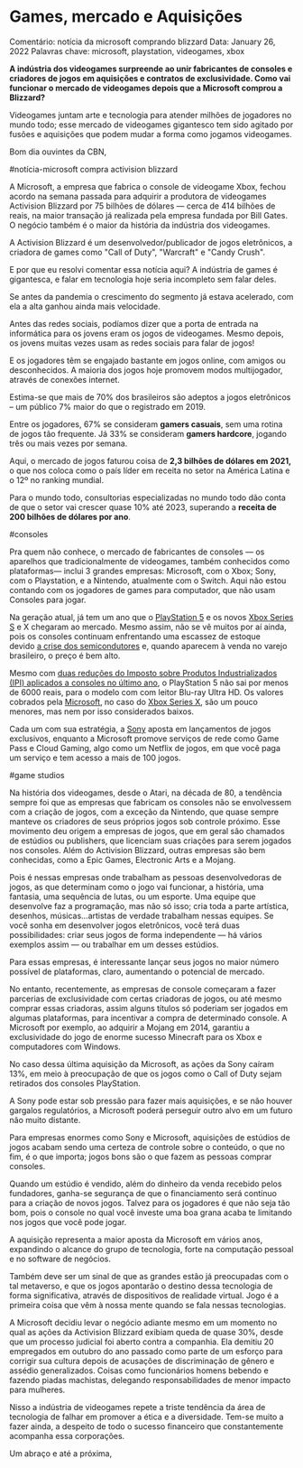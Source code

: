 # Games, mercado e Aquisições

Comentário: notícia da microsoft comprando blizzard
Data: January 26, 2022
Palavras chave: microsoft, playstation, videogames, xbox

**A indústria dos videogames surpreende ao unir fabricantes de consoles e criadores de jogos em aquisições e contratos de exclusividade. Como vai funcionar o mercado de videogames depois que a Microsoft comprou a Blizzard?**

Videogames juntam arte e tecnologia para atender milhões de jogadores no mundo todo; esse mercado de videogames gigantesco tem sido agitado por fusões e aquisições que podem mudar a forma como jogamos videogames.

Bom dia ouvintes da CBN,

#notícia-microsoft compra activision blizzard

A Microsoft, a empresa que fabrica o console de videogame Xbox, fechou acordo na semana passada para adquirir a produtora de videogames Activision Blizzard por 75 bilhões de dólares — cerca de 414 bilhões de reais, na maior transação já realizada pela empresa fundada por Bill Gates. O negócio também é o maior da história da indústria dos videogames.

A Activision Blizzard é um desenvolvedor/publicador de jogos eletrônicos, a criadora de games como "Call of Duty", "Warcraft" e "Candy Crush".

E por que eu resolvi comentar essa notícia aqui? A indústria de games é gigantesca, e falar em tecnologia hoje seria incompleto sem falar deles. 

Se antes da pandemia o crescimento do segmento já estava acelerado, com ela a alta ganhou ainda mais velocidade.

Antes das redes sociais, podíamos dizer que a porta de entrada na informática para os jovens eram os jogos de videogames. Mesmo depois, os jovens muitas vezes usam as redes sociais para falar de jogos!

E os jogadores têm se engajado bastante em jogos online, com amigos ou desconhecidos. A maioria dos jogos hoje promovem modos multijogador, através de conexões internet.

Estima-se que mais de 70% dos brasileiros são adeptos a jogos eletrônicos – um público 7% maior do que o registrado em 2019.

Entre os jogadores, 67% se consideram **gamers casuais**, sem uma rotina de jogos tão frequente. Já 33% se consideram **gamers hardcore**, jogando três ou mais vezes por semana.

Aqui, o mercado de jogos faturou coisa de **2,3 bilhões de dólares em 2021,** o que nos coloca como o país líder em receita no setor na América Latina e o 12º no ranking mundial.

Para o mundo todo, consultorias especializadas no mundo todo dão conta de que o setor vai crescer quase 10% até 2023, superando a **receita de 200 bilhões de dólares por ano**.

#consoles

Pra quem não conhece, o mercado de fabricantes de consoles — os aparelhos que tradicionalmente de videogames, também conhecidos como plataformas— inclui 3 grandes empresas: Microsoft, com o Xbox; Sony, com o Playstation, e a Nintendo, atualmente com o Switch. Aqui não estou contando com os jogadores de games para computador, que não usam Consoles para jogar.

Na geração atual, já tem um ano que o [PlayStation 5](https://canaltech.com.br/produto/sony/playstation-5/) e os novos [Xbox Series S](https://canaltech.com.br/produto/microsoft/xbox-series-s/) e X chegaram ao mercado. Mesmo assim, não se vê muitos por aí ainda, pois os consoles continuam enfrentando uma escassez de estoque devido [a crise dos semicondutores](https://canaltech.com.br/carros/crise-dos-semicondutores-dara-prejuizo-de-r-1-trilhao-as-montadoras-de-carros-196855/) e, quando aparecem à venda no varejo brasileiro, o preço é bem alto. 

Mesmo com [duas reduções do Imposto sobre Produtos Industrializados (IPI) aplicados a consoles no último ano](https://canaltech.com.br/consoles/bolsonaro-decreta-nova-reducao-de-impostos-para-videogames-no-brasil-192488/), o PlayStation 5 não sai por menos de 6000 reais, para o modelo com com leitor Blu-ray Ultra HD. Os valores cobrados pela [Microsoft](https://canaltech.com.br/empresa/microsoft/), no caso do [Xbox Series X](https://canaltech.com.br/produto/microsoft/xbox-series-x/), são um pouco menores, mas nem por isso considerados baixos. 

Cada um com sua estratégia, a [Sony](https://canaltech.com.br/empresa/sony/) aposta em lançamentos de jogos exclusivos, enquanto a Microsoft promove serviços de rede como Game Pass e Cloud Gaming, algo como um Netflix de jogos, em que você paga um serviço e tem acesso a mais de 100 jogos.

#game studios

Na história dos videogames, desde o Atari, na década de 80, a tendência sempre foi que as empresas que fabricam os consoles não se envolvessem com a criação de jogos, com a exceção da Nintendo, que quase sempre manteve os criadores de seus próprios jogos sob controle próximo. Esse movimento deu origem a empresas de jogos, que em geral são chamados de estúdios ou publishers, que licenciam suas criações para serem jogados nos consoles. Além do Activision Blizzard, outras empresas são bem conhecidas, como a Epic Games, Electronic Arts e a Mojang. 

Pois é nessas empresas onde trabalham as pessoas desenvolvedoras de jogos, as que determinam como o jogo vai funcionar, a história, uma fantasia, uma sequência de lutas, ou um esporte. Uma equipe que desenvolve faz a programação, mas não só isso; cria toda a parte artística, desenhos, músicas...artistas de verdade trabalham nessas equipes. Se você sonha em desenvolver jogos eletrônicos, você terá duas possibilidades: criar seus jogos de forma independente — há vários exemplos assim — ou trabalhar em um desses estúdios.

Para essas empresas, é interessante lançar seus jogos no maior número possível de plataformas, claro, aumentando o potencial de mercado. 

No entanto, recentemente, as empresas de console começaram a fazer parcerias de exclusividade com certas criadoras de jogos, ou até mesmo comprar essas criadoras, assim alguns títulos só poderiam ser jogados em algumas plataformas, para incentivar a compra de determinado console. A Microsoft por exemplo, ao adquirir a Mojang em 2014, garantiu a exclusividade do jogo de enorme sucesso Minecraft para os Xbox e computadores com Windows.

No caso dessa última aquisição da Microsoft, as ações da Sony caíram 13%, em meio à preocupação de que os jogos como o Call of Duty sejam retirados dos consoles PlayStation.

A Sony pode estar sob pressão para fazer mais aquisições, e se não houver gargalos regulatórios, a Microsoft poderá perseguir outro alvo em um futuro não muito distante.

Para empresas enormes como Sony e Microsoft, aquisições de estúdios de jogos acabam sendo uma certeza de controle sobre o conteúdo, o que no fim, é o que importa; jogos bons são o que fazem as pessoas comprar consoles.

Quando um estúdio é vendido, além do dinheiro da venda recebido pelos fundadores, ganha-se segurança de que o financiamento será contínuo para a criação de novos jogos. Talvez para os jogadores é que não seja tão bom, pois o console no qual você investe uma boa grana acaba te limitando nos jogos que você pode jogar.

A aquisição representa a maior aposta da Microsoft em vários anos, expandindo o alcance do grupo de tecnologia, forte na computação pessoal e no software de negócios.

Também deve ser um sinal de que as grandes estão já preocupadas com o tal metaverso, e que os jogos apontarão o destino dessa tecnologia de forma significativa, através de dispositivos de realidade virtual. Jogo é a primeira coisa que vêm à nossa mente quando se fala nessas tecnologias.

A Microsoft decidiu levar o negócio adiante mesmo em um momento no qual as ações da Activision Blizzard exibiam queda de quase 30%, desde que um processo judicial foi aberto contra a companhia. Ela demitiu 20 empregados em outubro do ano passado como parte de um esforço para corrigir sua cultura depois de acusações de discriminação de gênero e assédio generalizados. Coisas como funcionários homens bebendo e fazendo piadas machistas, delegando responsabilidades de menor impacto para mulheres. 

Nisso a indústria de videogames repete a triste tendência da área de tecnologia de falhar em promover a ética e a diversidade. Tem-se muito a fazer ainda, a despeito de todo o sucesso financeiro que constantemente acompanha essa corporações.

Um abraço e até a próxima,